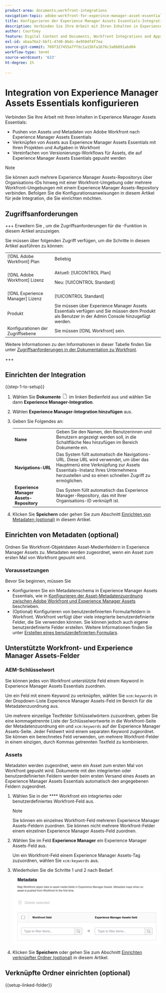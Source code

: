 ```yaml
---
product-area: documents;workfront-integrations
navigation-topic: adobe-workfront-for-experince-manager-asset-essentials
title: Konfigurieren der Experience Manager Assets Essentials-Integration
description: Verbinden Sie Ihre Arbeit mit Ihren Inhalten in Experience Manager Assets Essentials.
author: Courtney
feature: Digital Content and Documents, Workfront Integrations and Apps
exl-id: abaa76e2-bbf1-47d0-8bdc-4e950df4f7ea
source-git-commit: 7697327455a7ffdc1a15bfa1676c3a0b091abd04
workflow-type: tm+mt
source-wordcount: '623'
ht-degree: 1%

---
```


# Integration von Experience Manager Assets Essentials konfigurieren

Verbinden Sie Ihre Arbeit mit Ihren Inhalten in Experience Manager Assets Essentials&#x200B;:

* Pushen von Assets und Metadaten von Adobe Workfront nach Experience Manager Assets Essentials&#x200B;
* Verknüpfen von Assets aus Experience Manager Assets Essentials mit Ihren Projekten und Aufgaben in Workfront&#x200B;
* Vereinfachen von Versionierungs-Workflows für Assets, die auf Experience Manager Assets Essentials gepusht werden

>[!NOTE]
>
>Sie können auch mehrere Experience Manager Assets-Repositorys über Organisations-IDs hinweg mit einer Workfront-Umgebung oder mehrere Workfront-Umgebungen mit einem Experience Manager Assets-Repository verbinden. Befolgen Sie die Konfigurationsanweisungen in diesem Artikel für jede Integration, die Sie einrichten möchten.

## Zugriffsanforderungen

+++ Erweitern Sie , um die Zugriffsanforderungen für die -Funktion in diesem Artikel anzuzeigen.

Sie müssen über folgenden Zugriff verfügen, um die Schritte in diesem Artikel ausführen zu können:

<table>
  <tr>
   <td>[!DNL Adobe Workfront] Plan
   </td>
   <td>Beliebig
   </td>
  </tr>
  <tr>
   <td>[!DNL Adobe Workfront] Lizenz
   </td>
   <td><p>Aktuell: [!UICONTROL Plan]</p>
   <p>Neu: [!UICONTROL Standard]</p></td>
  </tr>
  <tr>
   <td>[!DNL Experience Manager] Lizenz
   </td>
   <td>[!UICONTROL Standard]
   </td>
  </tr>
  <tr>
   <td>Produkt
   </td>
   <td>Sie müssen über Experience Manager Assets Essentials verfügen und Sie müssen dem Produkt als Benutzer in der Admin Console hinzugefügt werden.
   </td>
  </tr>
  <tr>
   <td>Konfigurationen der Zugriffsebene
   </td>
   <td>Sie müssen [!DNL Workfront] sein.
   </td>
  </tr>
</table>

Weitere Informationen zu den Informationen in dieser Tabelle finden Sie unter [Zugriffsanforderungen in der Dokumentation zu Workfront](/help/quicksilver/administration-and-setup/add-users/access-levels-and-object-permissions/access-level-requirements-in-documentation.md).

+++

## Einrichten der Integration

{{step-1-to-setup}}

1. Wählen Sie **Dokumente** ![Dokumentensymbol](assets/document-icon.png) im linken Bedienfeld aus und wählen Sie dann **Experience Manager-Integration**.
1. Wählen **Experience Manager-Integration hinzufügen** aus.
1. Geben Sie Folgendes an:

   <table>
   <tr>
      <td><strong>Name</strong>
      </td>
      <td>Geben Sie den Namen, den Benutzerinnen und Benutzern angezeigt werden soll, in die Schaltfläche Neu hinzufügen im Bereich Dokumente ein.
      </td>
   </tr>
   <tr>
      <td><strong>Navigations-URL</strong>
      </td>
      <td>Das System füllt automatisch die Navigations-URL. Diese URL wird verwendet, um über das Hauptmenü eine Verknüpfung zur Assets Essentials-Instanz Ihres Unternehmens herzustellen und so einen schnellen Zugriff zu ermöglichen.
      </td>
   </tr>
   <tr>
      <td>
      <strong>Experience Manager Assets-Repository</strong>
      </td>
      <td>
      Das System füllt automatisch das Experience Manager-Repository, das mit Ihrer Organisations-ID verknüpft ist.
      </td>
   </tr>
   </table>

1. Klicken Sie **Speichern** oder gehen Sie zum Abschnitt [Einrichten von Metadaten (optional)](#set-up-metadata-optional) in diesem Artikel.


## Einrichten von Metadaten (optional)

Ordnen Sie Workfront-Objektdaten Asset-Medienfeldern in Experience Manager Assets zu. Metadaten werden zugeordnet, wenn ein Asset zum ersten Mal von Workfront gepusht wird.


### Voraussetzungen

Bevor Sie beginnen, müssen Sie

* Konfigurieren Sie ein Metadatenschema in Experience Manager Assets Essentials, wie in [Konfigurieren der Asset-Metadatenzuordnung zwischen Adobe Workfront und Experience Manager Assets](https://experienceleague.adobe.com/docs/experience-manager-cloud-service/content/assets/integrations/configure-asset-metadata-mapping.html?lang=en) beschrieben.
* (Optional) Konfigurieren von benutzerdefinierten Formularfeldern in Workfront. Workfront verfügt über viele integrierte benutzerdefinierte Felder, die Sie verwenden können. Sie können jedoch auch eigene benutzerdefinierte Felder erstellen. Weitere Informationen finden Sie unter [Erstellen eines benutzerdefinierten Formulars](/help/quicksilver/administration-and-setup/customize-workfront/create-manage-custom-forms/form-designer/design-a-form/design-a-form.md).

## Unterstützte Workfront- und Experience Manager Assets-Felder

### AEM-Schlüsselwort

Sie können jedes von Workfront unterstützte Feld einem Keyword in Experience Manager Assets Essentials zuordnen.

Um ein Feld mit einem Keyword zu verknüpfen, wählen Sie `xcm:keywords` in der Dropdown-Liste Experience Manager Assets-Feld im Bereich für die Metadatenzuordnung aus.

Um mehrere einzeilige Textfelder Schlüsselwörtern zuzuordnen, geben Sie eine kommagetrennte Liste der Schlüsselwortwerte in die Workfront-Seite der Metadatenzuordnung ein und `xcm:keywords` auf der Experience Manager Assets-Seite. Jeder Feldwert wird einem separaten Keyword zugeordnet. Sie können ein berechnetes Feld verwenden, um mehrere Workfront-Felder in einem einzigen, durch Kommas getrennten Textfeld zu kombinieren.

<!--
Look for essentials article
For more information on keywords in Experience Manager Assets, including how to create and manage keywords, see [Administering Tags]( https://experienceleague.adobe.com/docs/experience-manager-64/administering/contentmanagement/tags.html?lang=en).
-->


### Assets

Metadaten werden zugeordnet, wenn ein Asset zum ersten Mal von Workfront gepusht wird. Dokumente mit den integrierten oder benutzerdefinierten Feldern werden beim ersten Versand eines Assets an Experience Manager Assets Essentials automatisch den angegebenen Feldern zugeordnet.

1. Wählen Sie in der **** Workfront ein integriertes oder benutzerdefiniertes Workfront-Feld aus.

   >[!NOTE]
   >
   >Sie können ein einzelnes Workfront-Feld mehreren Experience Manager Assets-Feldern zuordnen. Sie können nicht mehrere Workfront-Felder einem einzelnen Experience Manager Assets-Feld zuordnen.

1. Wählen Sie im Feld **Experience Manager** ein Experience Manager Assets-Feld aus.

   Um ein Workfront-Feld einem Experience Manager Assets-Tag zuzuordnen, wählen Sie `xcm:keywords` aus.

1. Wiederholen Sie die Schritte 1 und 2 nach Bedarf.
   ![Aktivieren von Metadaten](assets/metadata-assets-essentials.png)
1. Klicken Sie **Speichern** oder gehen Sie zum Abschnitt [Einrichten verknüpfter Ordner (optional)](#set-up-linked-folders-optional) in diesem Artikel.


## Verknüpfte Ordner einrichten (optional)

{{setup-linked-folder}}

